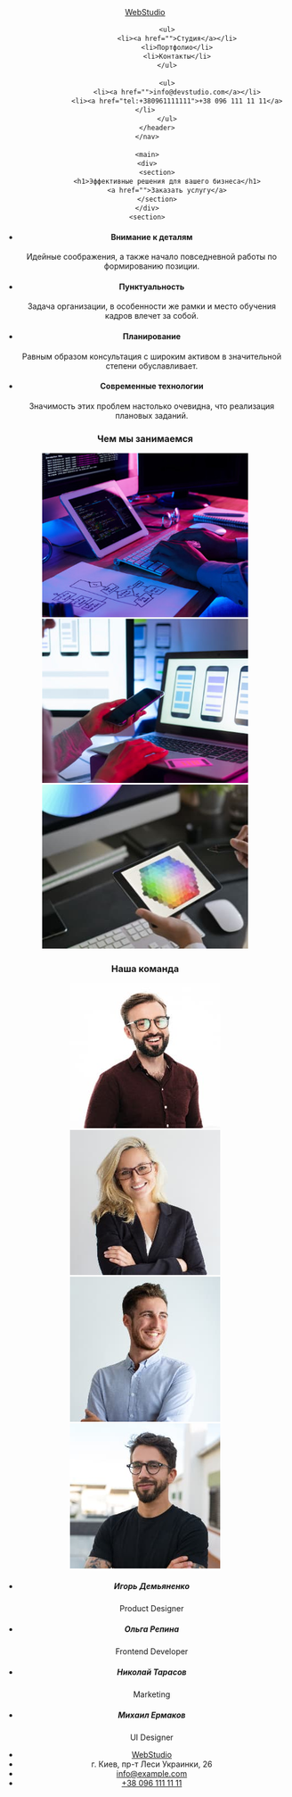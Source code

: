 <!DOCTYPE html>
<html lang="en">
<head>
     <meta charset="UTF-8">
     <meta http-equiv="X-UA-Compatible" content="IE=edge">
     <meta name="viewport" content="width=device-width, initial-scale=1.0">
     <title>Document</title>
</head>
<body>
     <nav>
          <header>
               <a href="">
                    WebStudio
               </a>
          
               <ul>
                    <li><a href="">Студия</a></li>
                    <li>Портфолио</li>
                    <li>Контакты</li>
               </ul>
          
               <ul>
                    <li><a href="">info@devstudio.com</a></li>
                    <li><a href="tel:+380961111111">+38 096 111 11 11</a></li>
               </ul>
          </header>
     </nav>
         
     <main>
     <div>
          <section>
               <h1>Эффективные решения для вашего бизнеса</h1>
               <a href="">Заказать услугу</a>
          </section>
     </div>
     <section>
<ul>
     <li>
     <h4>Внимание к деталям</h4>
     <p>
          Идейные соображения, а также начало повседневной работы по формированию позиции.
     </p>
     </li>
     <li>
     <h4>Пунктуальность</h4>
     <p>
          Задача организации, в особенности же рамки и место обучения кадров влечет за собой.
     </p>
</li>
<li>
     <h4>Планирование</h4>
     <p>
          Равным образом консультация с широким активом в значительной степени обуславливает.
     </p>
</li>
<li>
     <h4>Современные технологии</h4>
     <p>
          Значимость этих проблем настолько очевидна, что реализация плановых заданий.
     </p>
</li>
</ul>
</section>
<h3>Чем мы занимаемся</h3>
<img src="images/img.jpg" alt="Примеры работ">
     <img src="images/img(1).jpg" alt="Примеры работ">
<img src="images/img(2).jpg" alt="Примеры работ">
<section>
<h3>Наша команда</h3>
<img src="images/img(3).jpg" alt="Фото работников компании">
<img src="images/img(ОР).jpg" alt="Фото работников компании">
<img src="images/img(4).jpg" alt="Фото работников компании">
<img src="images/img(5).jpg" alt="Фото работников компании">
<ul>
     <li>
          <h5>Игорь Демьяненко</h5>
          <p>Product Designer</p>
     </li>
  <li>
       <h5>Ольга Репина</h5>
       <p>Frontend Developer</p>
  </li>
  <li>
       <h5>Николай Тарасов</h5>
       <p>Marketing</p>
  </li>
  <li>
       <h5>Михаил Ермаков</h5>
       <p>UI Designer</p>
  </li>
</ul>
</section>
</main>
<footer>
     <ul>
          <li> <a href="">WebStudio</a></li>
          <li>г. Киев, пр-т Леси Украинки, 26</li>
          <li> <a href="">info@example.com</a> </li>
          <li> <a href="tel:+380961111111">+38 096 111 11 11</a> </li>
     </ul>
</footer>
</body>
</html>
